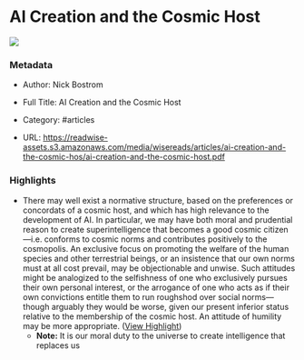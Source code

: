 # AI Creation and the Cosmic Host

![](https://readwise-assets.s3.amazonaws.com/media/reader/parsed_document_assets/203581982/QOMNKCxlgeZlDUXSSwRa5eBWrryf6_1FP4lm1Yf9qPM-cove_RsDxLey.png)

### Metadata

- Author: Nick Bostrom
- Full Title: AI Creation and the Cosmic Host
- Category: #articles



- URL: https://readwise-assets.s3.amazonaws.com/media/wisereads/articles/ai-creation-and-the-cosmic-hos/ai-creation-and-the-cosmic-host.pdf

### Highlights

- There may well exist a normative structure, based on the preferences or concordats of a cosmic host, and which has high relevance to the development of AI. In particular, we may have both moral and prudential reason to create superintelligence that becomes a good cosmic citizen—i.e. conforms to cosmic norms and contributes positively to the cosmopolis. An exclusive focus on promoting the welfare of the human species and other terrestrial beings, or an insistence that our own norms must at all cost prevail, may be objectionable and unwise. Such attitudes might be analogized to the selfishness of one who exclusively pursues their own personal interest, or the arrogance of one who acts as if their own convictions entitle them to run roughshod over social norms—though arguably they would be worse, given our present inferior status relative to the membership of the cosmic host. An attitude of humility may be more appropriate. ([View Highlight](https://read.readwise.io/read/01jg9d3sgy3q8znvkdntp9vfqq))
    - **Note:** It is our moral duty to the universe to create intelligence that replaces us
